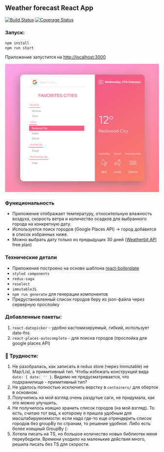 ## Weather forecast React App

[![Build Status](https://travis-ci.com/haritonasty/forecast.svg?token=B58U9iPoxqXxExhvJm4a&branch=develop)](https://travis-ci.com/haritonasty/forecast)
[![Coverage Status](https://coveralls.io/repos/github/haritonasty/forecast/badge.svg?branch=configure-future-badges&t=VzvIPZ)](https://coveralls.io/github/haritonasty/forecast?branch=develop)
### Запуск:
```
npm install
npm run start
```
Приложение запустится на [http://localhost:3000](http://localhost:3000)

![](./assets/screenshot.png)


### Функциональность
- Приложение отображает температуру, относительную влажность воздуха, скорость ветра и количество осадков для выбранного города на конкретную дату.
- Используется поиск городов (Google Places API) -> город добавится в список избранных ниже.
- Можно выбрать дату только из предыдущих 30 дней ([Weatherbit API](https://www.weatherbit.io/) free plan)

### Технические детали

- Приложение построено на основе шаблона [react-boilerplate](https://github.com/react-boilerplate/react-boilerplate)
- `styled components`
- `redux-saga`
- `reselect`
- `immutableJS`
- `npm run generate` для генерации компонентов
- Предустановленный список городов беру из json-файла через серверную прослойку


### Добавленные пакеты: 
1. `react-datepicker` - удобно кастомизируемый, гибкий, использует date-fns
2. `react-places-autocomplete` - для поиска городов (прослойка для google places API) 



###  🤔 Трудности:
1. Не разобралась, как записать в redux store (через Immutable) не Map/List, а примитивный тип. Чтобы избежать конструкций вида `date: { date: '' }`. Видимо не предусматривается, что подхранилище - примитивный тип?
3. Не удалось полностью исключить верстку в `containers/`  для оберток в основном.
4. Получились на мой взгляд очень раздутые саги, не придумала, как это можно улучшить.
5. Не получилось изящно хранить список городов (на мой взгляд). То есть, считаю тот вид, к которому я пришла удобным для масштабирумоемости: если надо где-то еще отрендерить список городов без groupBy по странам, то решение удобное. Либо есть более изящный GroupBy (:
6. Хотела писать на TS, но большое количество новых библиотек меня переубедили. Времени уходило на маленькие действия много, решила писать без TS для скорости.

